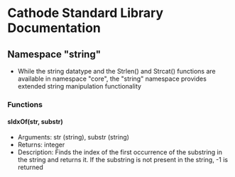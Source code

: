 # Cathode Standard Library Documentation

## Namespace "string"

*	While the string datatype and the Strlen() and Strcat() functions are available in namespace "core", the "string" namespace provides extended string manipulation functionality

### Functions

#### sIdxOf(str, substr)

*	Arguments: str (string), substr (string)
*	Returns: integer
*	Description: Finds the index of the first occurrence of the substring in the string and returns it. If the substring is not present in the string, -1 is returned